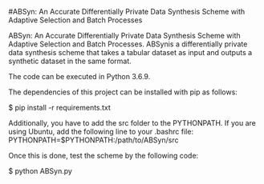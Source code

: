 #ABSyn: An Accurate Differentially Private Data Synthesis Scheme with Adaptive Selection and Batch Processes

ABSyn: An Accurate Differentially Private Data Synthesis Scheme with Adaptive Selection and Batch Processes. ABSynis a differentially private data synthesis scheme that takes a tabular dataset as input and outputs a synthetic dataset in the same format. 

The code can be executed in Python 3.6.9.

The dependencies of this project can be installed with pip as follows:

$ pip install -r requirements.txt

Additionally, you have to add the src folder to the PYTHONPATH. If you are using Ubuntu, add the following line to your .bashrc file:
PYTHONPATH=$PYTHONPATH:/path/to/ABSyn/src

Once this is done, test the scheme by the following code:

$ python ABSyn.py